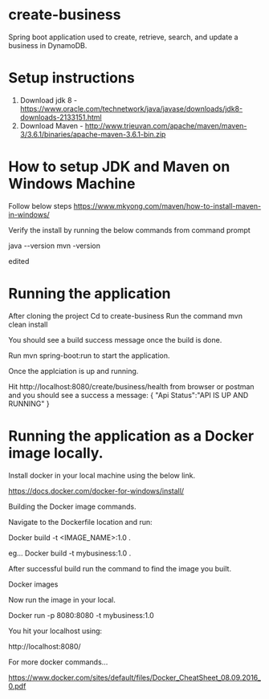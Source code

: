 # create-business
Spring boot application used to create, retrieve, search, and update a business in DynamoDB.

# Setup instructions
1. Download jdk 8 - https://www.oracle.com/technetwork/java/javase/downloads/jdk8-downloads-2133151.html
2. Download Maven - http://www.trieuvan.com/apache/maven/maven-3/3.6.1/binaries/apache-maven-3.6.1-bin.zip

# How to setup JDK and Maven on Windows Machine
Follow below steps
https://www.mkyong.com/maven/how-to-install-maven-in-windows/ 

Verify the install by running the below commands from command prompt

java --version
mvn -version

edited

# Running the application
After cloning the project
Cd to create-business
Run the command mvn clean install

You should see a build success message once the build is done.

Run mvn spring-boot:run to start the application.

Once the applciation is up and running. 

Hit http://localhost:8080/create/business/health from browser or postman and you should see a success a message: 
{
   "Api Status":"API IS UP AND RUNNING"
}

# Running the application as a Docker image locally.

Install docker in your local machine using the below link.

https://docs.docker.com/docker-for-windows/install/

Building the Docker image commands.

Navigate to the Dockerfile location and run:

Docker build -t <IMAGE_NAME>:1.0 .

eg... Docker build -t mybusiness:1.0 .

After successful build run the command to find the image you built.

Docker images

Now run the image in your local.

Docker run -p 8080:8080 -t mybusiness:1.0

You hit your localhost using:

http://localhost:8080/<YOUR END POINT>

For more docker commands...

https://www.docker.com/sites/default/files/Docker_CheatSheet_08.09.2016_0.pdf

